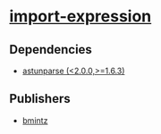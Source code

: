 # [import-expression](https://pypi.org/project/import-expression)

## Dependencies
- [astunparse (<2.0.0,>=1.6.3)](packages/a/astunparse.md)



## Publishers
- [bmintz](https://pypi.org/user/bmintz)


